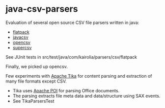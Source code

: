 java-csv-parsers
================

Evaluation of several open source CSV file parsers written in java:

* [flatpack](http://flatpack.sourceforge.net/)
* [javacsv](http://sourceforge.net/projects/javacsv/)
* [opencsv](http://sourceforge.net/projects/opencsv/)
* [supercsv](http://supercsv.sourceforge.net/)

See JUnit tests in src/test/java/com/kairolia/parsers/csv/flatpack

Finally, we picked up opencsv.

Few experiments with [Apache Tika](http://tika.apache.org/) for content parsing and extraction of many file formats except CSV.

* Tika uses [Apache POI](http://poi.apache.org/) for parsing Office documents.
* The parsing extracts file meta data and data/structure using SAX events.
* See TikaParsersTest
